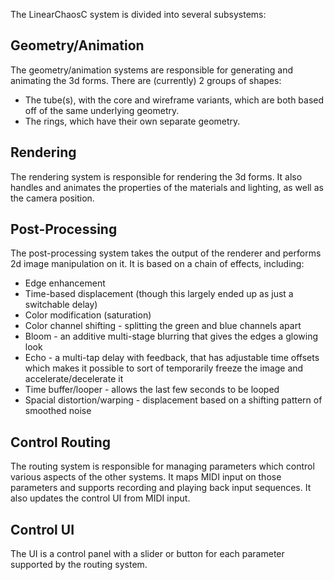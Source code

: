 The LinearChaosC system is divided into several subsystems:

## Geometry/Animation
The geometry/animation systems are responsible for generating and animating the 3d forms. There are (currently) 2 groups of shapes:
* The tube(s), with the core and wireframe variants, which are both based off of the same underlying geometry.
* The rings, which have their own separate geometry.

## Rendering
The rendering system is responsible for rendering the 3d forms. It also handles and animates the properties of the materials and lighting, as well as the camera position.

## Post-Processing
The post-processing system takes the output of the renderer and performs 2d image manipulation on it. It is based on a chain of effects, including:
* Edge enhancement
* Time-based displacement (though this largely ended up as just a switchable delay)
* Color modification (saturation)
* Color channel shifting - splitting the green and blue channels apart
* Bloom - an additive multi-stage blurring that gives the edges a glowing look
* Echo - a multi-tap delay with feedback, that has adjustable time offsets which makes it possible to sort of temporarily freeze the image and accelerate/decelerate it
* Time buffer/looper - allows the last few seconds to be looped
* Spacial distortion/warping - displacement based on a shifting pattern of smoothed noise

## Control Routing
The routing system is responsible for managing parameters which control various aspects of the other systems. It maps MIDI input on those parameters and supports recording and playing back input sequences. It also updates the control UI from MIDI input.

## Control UI
The UI is a control panel with a slider or button for each parameter supported by the routing system.
